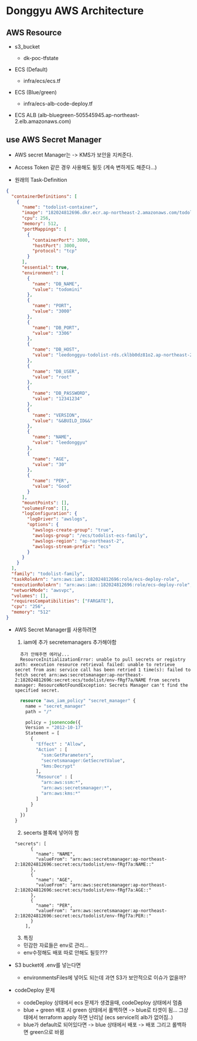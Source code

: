 # Donggyu AWS Architecture

## AWS Resource

- s3_bucket

  - dk-poc-tfstate

- ECS (Default)
  - infra/ecs/ecs.tf
- ECS (Blue/green)

  - infra/ecs-alb-code-deploy.tf

- ECS ALB (alb-bluegreen-505545945.ap-northeast-2.elb.amazonaws.com)

## use AWS Secret Manager

- AWS secret Manager는 -> KMS가 보안을 지켜준다.
- Access Token 같은 경우 사용해도 될듯 (계속 변하게도 해준다...)

- 원래의 Task-Definition

```json
{
  "containerDefinitions": [
    {
      "name": "todolist-container",
      "image": "182024812696.dkr.ecr.ap-northeast-2.amazonaws.com/todolist-repository:build-&&BUILD_ID&&",
      "cpu": 256,
      "memory": 512,
      "portMappings": [
        {
          "containerPort": 3000,
          "hostPort": 3000,
          "protocol": "tcp"
        }
      ],
      "essential": true,
      "environment": [
        {
          "name": "DB_NAME",
          "value": "todomini"
        },
        {
          "name": "PORT",
          "value": "3000"
        },
        {
          "name": "DB_PORT",
          "value": "3306"
        },
        {
          "name": "DB_HOST",
          "value": "leedonggyu-todolist-rds.cklbb0dz81o2.ap-northeast-2.rds.amazonaws.com"
        },
        {
          "name": "DB_USER",
          "value": "root"
        },
        {
          "name": "DB_PASSWORD",
          "value": "12341234"
        },
        {
          "name": "VERSION",
          "value": "&&BUILD_ID&&"
        },
        {
          "name": "NAME",
          "value": "leedonggyu"
        },
        {
          "name": "AGE",
          "value": "30"
        },
        {
          "name": "PER",
          "value": "Good"
        }
      ],
      "mountPoints": [],
      "volumesFrom": [],
      "logConfiguration": {
        "logDriver": "awslogs",
        "options": {
          "awslogs-create-group": "true",
          "awslogs-group": "/ecs/todolist-ecs-family",
          "awslogs-region": "ap-northeast-2",
          "awslogs-stream-prefix": "ecs"
        }
      }
    }
  ],
  "family": "todolist-family",
  "taskRoleArn": "arn:aws:iam::182024812696:role/ecs-deploy-role",
  "executionRoleArn": "arn:aws:iam::182024812696:role/ecs-deploy-role",
  "networkMode": "awsvpc",
  "volumes": [],
  "requiresCompatibilities": ["FARGATE"],
  "cpu": "256",
  "memory": "512"
}
```

- AWS Secret Manager를 사용하려면

  1. iam에 추가 secretemanagers 추가해야함

  ```
    추가 안해주면 에러남...
    ResourceInitializationError: unable to pull secrets or registry auth: execution resource retrieval failed: unable to retrieve secret from asm: service call has been retried 1 time(s): failed to fetch secret arn:aws:secretsmanager:ap-northeast-2:182024812696:secret:ecs/todolist/env-fRgf7a/NAME from secrets manager: ResourceNotFoundException: Secrets Manager can't find the specified secret.
  ```

  ```terraform
    resource "aws_iam_policy" "secret_manager" {
      name = "secret_manager"
      path = "/"

      policy = jsonencode({
      Version = "2012-10-17"
      Statement = [
        {
          "Effect" : "Allow",
          "Action" : [
            "ssm:GetParameters",
            "secretsmanager:GetSecretValue",
            "kms:Decrypt"
          ],
          "Resource" : [
            "arn:aws:ssm:*",
            "arn:aws:secretsmanager:*",
            "arn:aws:kms:*"
          ]
        }
      ]
    })
  }
  ```

  2. secerts 블록에 넣어야 함

  ```
  "secrets": [
        {
          "name": "NAME",
          "valueFrom": "arn:aws:secretsmanager:ap-northeast-2:182024812696:secret:ecs/todolist/env-fRgf7a:NAME::"
        },
        {
          "name": "AGE",
          "valueFrom": "arn:aws:secretsmanager:ap-northeast-2:182024812696:secret:ecs/todolist/env-fRgf7a:AGE::"
        },
        {
          "name": "PER",
          "valueFrom": "arn:aws:secretsmanager:ap-northeast-2:182024812696:secret:ecs/todolist/env-fRgf7a:PER::"
        }
      ],
  ```

  3. 특징

  - 민감한 자료들은 env로 관리...
  - env수정해도 배포 따로 안해도 될듯???

- S3 bucket에 .env를 넣는다면

  - environmentsFiles에 넣어도 되는데 과연 S3가 보안적으로 이슈가 없을까?

- codeDeploy 문제
  - codeDeploy 상태에서 ecs 문제가 생겼을때, codeDeploy 상태에서 멈춤
  - blue + green 배포 시 green 상태에서 롤백하면 -> blue로 타겟이 됨... 그상태에서 terraform apply 하면 난리남 (ecs service의 alb가 없어짐..)
  - blue가 default로 되어있다면 -> blue 상태에서 배포 -> 배포 그리고 롤백하면 green으로 바뀜
